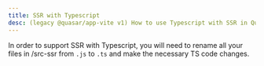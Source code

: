 ```yaml
---
title: SSR with Typescript
desc: (legacy @quasar/app-vite v1) How to use Typescript with SSR in Quasar
---
```


In order to support SSR with Typescript, you will need to rename all your files in /src-ssr from `.js` to `.ts` and make the necessary TS code changes.
